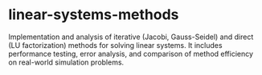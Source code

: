 # linear-systems-methods
Implementation and analysis of iterative (Jacobi, Gauss-Seidel) and direct (LU factorization) methods for solving linear systems. It includes performance testing, error analysis, and comparison of method efficiency on real-world simulation problems.
